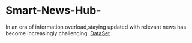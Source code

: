 # Smart-News-Hub-
In an era of information overload,staying updated with relevant news has become increasingly challenging.
[DataSet](https://drive.google.com/drive/folders/1ONQG-Am5e1BQnXvCSty2neMzDHt8bAzT?usp=drive_link)

